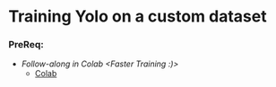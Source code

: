 # Training Yolo on a custom dataset


### PreReq:
 - *Follow-along in Colab <Faster Training :)>*
   - [Colab](https://colab.research.google.com/drive/1ZsbiV62151gw2qwI3pdkqV3nojCx1T6x?usp=sharing#scrollTo=AqQaECSLJ8Yv)
